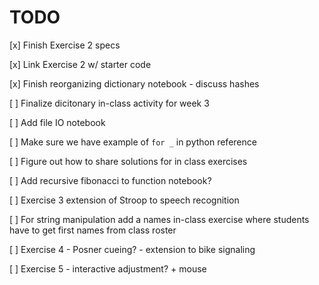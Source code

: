 # TODO

[x] Finish Exercise 2 specs

[x] Link Exercise 2 w/ starter code

[x] Finish reorganizing dictionary notebook - discuss hashes

[ ] Finalize dicitonary in-class activity for week 3

[ ] Add file IO notebook

[ ] Make sure we have example of `for _` in python reference

[ ] Figure out how to share solutions for in class exercises

[ ] Add recursive fibonacci to function notebook?

[ ] Exercise 3 extension of Stroop to speech recognition

[ ] For string manipulation add a names in-class exercise where students have to get first names from class roster

[ ] Exercise 4 - Posner cueing? - extension to bike signaling

[ ] Exercise 5 - interactive adjustment? + mouse

